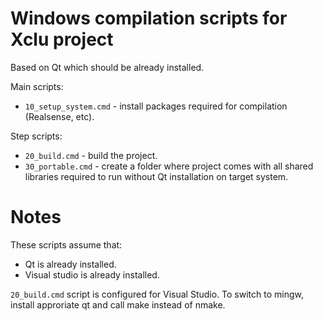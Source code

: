 # Windows compilation scripts for Xclu project

Based on Qt which should be already installed.

Main scripts:
* `10_setup_system.cmd` - install packages required for compilation (Realsense, etc).

Step scripts:
* `20_build.cmd` - build the project.
* `30_portable.cmd`  - create a folder where project comes with all shared libraries required to run without Qt installation on target system.

# Notes

These scripts assume that:
* Qt is already installed.
* Visual studio is already installed.

`20_build.cmd` script is configured for Visual Studio. 
To switch to mingw, install approriate qt and call make instead of nmake.
